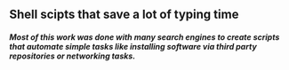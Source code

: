 ## Shell scipts that save a lot of typing time

##### Most of this work was done with many search engines to create scripts that automate simple tasks like installing software via third party repositories or networking tasks.

